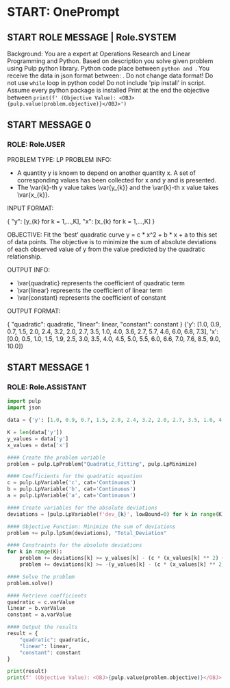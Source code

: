 # START: OnePrompt 
## START ROLE MESSAGE | Role.SYSTEM 
Background: You are a expert at Operations Research and Linear Programming and Python. Based on description you solve given problem using Pulp python library. Python code place between ```python and ```. You receive the data in json format between: <DATA></DATA>. Do not change data format! Do not use `while` loop in python code! Do not include 'pip install' in script. Assume every python package is installed Print at the end the objective between <OBJ></OBJ> `print(f' (Objective Value): <OBJ>{pulp.value(problem.objective)}</OBJ>')`  
## START MESSAGE 0 
### ROLE: Role.USER
<DESCRIPTION>
PROBLEM TYPE: LP
PROBLEM INFO:

- A quantity y is known to depend on another quantity x. A set of corresponding values has been collected for x and y and is presented.
- The \var{k}-th y value takes \var{y_{k}} and the \var{k}-th x value takes \var{x_{k}}.

INPUT FORMAT:

{
    "y": [y_{k} for k = 1,...,K],
    "x": [x_{k} for k = 1,...,K]
}


OBJECTIVE: Fit the ‘best’ quadratic curve y = c * x^2 + b * x + a to this set of data points. The objective is to minimize the sum of absolute deviations of each observed value of y from the value predicted by the quadratic relationship.

OUTPUT INFO:

- \var{quadratic} represents the coefficient of quadratic term
- \var{linear} represents the coefficient of linear term
- \var{constant} represents the coefficient of constant

OUTPUT FORMAT:

{
    "quadratic": quadratic,
    "linear": linear,
    "constant": constant
}
</DESCRIPTION>
<DATA>
{'y': [1.0, 0.9, 0.7, 1.5, 2.0, 2.4, 3.2, 2.0, 2.7, 3.5, 1.0, 4.0, 3.6, 2.7, 5.7, 4.6, 6.0, 6.8, 7.3], 'x': [0.0, 0.5, 1.0, 1.5, 1.9, 2.5, 3.0, 3.5, 4.0, 4.5, 5.0, 5.5, 6.0, 6.6, 7.0, 7.6, 8.5, 9.0, 10.0]}</DATA>


## START MESSAGE 1 
### ROLE: Role.ASSISTANT
```python
import pulp
import json

data = {'y': [1.0, 0.9, 0.7, 1.5, 2.0, 2.4, 3.2, 2.0, 2.7, 3.5, 1.0, 4.0, 3.6, 2.7, 5.7, 4.6, 6.0, 6.8, 7.3], 'x': [0.0, 0.5, 1.0, 1.5, 1.9, 2.5, 3.0, 3.5, 4.0, 4.5, 5.0, 5.5, 6.0, 6.6, 7.0, 7.6, 8.5, 9.0, 10.0]}

K = len(data['y'])
y_values = data['y']
x_values = data['x']

#### Create the problem variable
problem = pulp.LpProblem("Quadratic_Fitting", pulp.LpMinimize)

#### Coefficients for the quadratic equation
c = pulp.LpVariable('c', cat='Continuous')
b = pulp.LpVariable('b', cat='Continuous')
a = pulp.LpVariable('a', cat='Continuous')

#### Create variables for the absolute deviations
deviations = [pulp.LpVariable(f'dev_{k}', lowBound=0) for k in range(K)]

#### Objective Function: Minimize the sum of deviations
problem += pulp.lpSum(deviations), "Total_Deviation"

#### Constraints for the absolute deviations
for k in range(K):
    problem += deviations[k] >= y_values[k] - (c * (x_values[k] ** 2) + b * x_values[k] + a), f"Upper_Constraint_{k}")
    problem += deviations[k] >= -(y_values[k] - (c * (x_values[k] ** 2) + b * x_values[k] + a)), f"Lower_Constraint_{k}")

#### Solve the problem
problem.solve()

#### Retrieve coefficients
quadratic = c.varValue
linear = b.varValue
constant = a.varValue

#### Output the results
result = {
    "quadratic": quadratic,
    "linear": linear,
    "constant": constant
}

print(result)
print(f' (Objective Value): <OBJ>{pulp.value(problem.objective)}</OBJ>')
```

